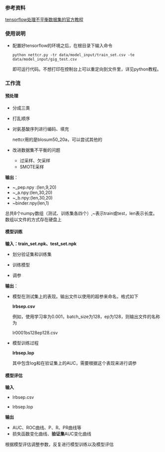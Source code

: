 ### 参考资料

[tensorflow处理不平衡数据集的官方教程](https://www.tensorflow.org/tutorials/structured_data/imbalanced_data)

### 使用说明

* 配置好tensorflow的环境之后，在根目录下输入命令

  `python nettcr.py -tr data/model_input/train_set.csv -te data/model_input/gig_test.csv`

  即可运行代码。不想打印在控制台上可以重定向到文件里，详见python教程。



### 工作流

#### 预处理

* 分成三类

* 打乱顺序

* 对氨基酸序列进行编码、填充

  nettcr用的是blosum50_20a，可以尝试其他的

* 改进数据集不平衡的问题

  * 过采样、欠采样
  * SMOTE采样

**输出**：

* \~_pep.npy :(len,9,20)
* \~_a.npy:(len,30,20)
* \~_b.npy:(len,30,20)
* ~binder.npy(len,1)

总共8个numpy数组（测试、训练集各四个）,~表示train或test，len表示长度。数组以文件的方式存在硬盘上



#### 模型训练

**输入：train_set.npk、test_set.npk**

* 划分验证集和训练集

* 训练模型
* 调参

**输出**：

* 模型在测试集上的表现。输出文件以使用的超参来命名，格式如下

  **lr<learnrate>bs<batchsize>ep<epoch>.csv**	

  例如，使用学习率为0.001，batch_size为128，ep为128，则输出文件的名称为

  lr0001bs128ep128.csv

* 模型训练过程

  **lr<learnrate>bs<batchsize>ep<epoch>.lop**

  其中包含log和在验证集上的AUC，需要根据这个表现来进行调参



#### 模型评估

**输入**

* lr<learnrate>bs<batchsize>ep<epoch>.csv

* lr<learnrate>bs<batchsize>ep<epoch>.lop

**输出**

* AUC、ROC曲线、P、R、PR曲线等
* 损失函数变化曲线、**验证集**AUC变化曲线

根据模型评估调整参数，反复进行模型训练以及模型评估



### 



